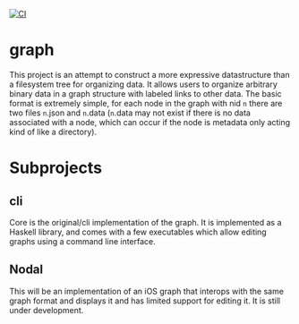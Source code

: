 [![CI](https://github.com/lehmacdj/graph/actions/workflows/ci.yml/badge.svg)](https://github.com/lehmacdj/graph/actions/workflows/ci.yml)

# graph
This project is an attempt to construct a more expressive datastructure than a filesystem tree for organizing data. It allows users to organize arbitrary binary data in a graph structure with labeled links to other data. The basic format is extremely simple, for each node in the graph with nid `n` there are two files `n`.json and `n`.data (`n`.data may not exist if there is no data associated with a node, which can occur if the node is metadata only acting kind of like a directory).

# Subprojects

## cli
Core is the original/cli implementation of the graph. It is implemented as a Haskell library, and comes with a few executables which allow editing graphs using a command line interface.

## Nodal
This will be an implementation of an iOS graph that interops with the same graph format and displays it and has limited support for editing it. It is still under development.
